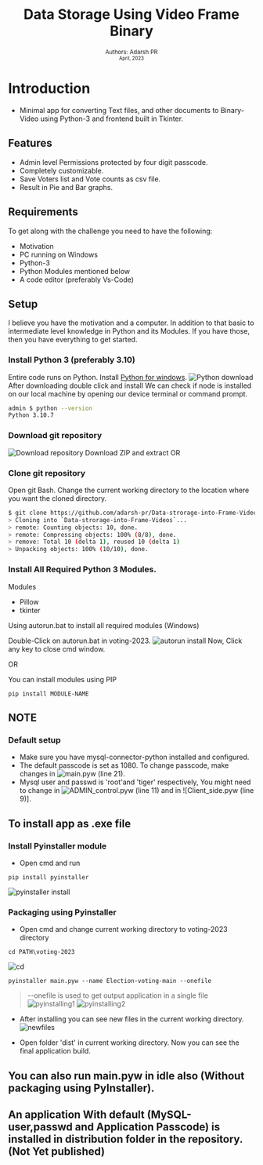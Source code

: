<div align="center">

  <h1>Data Storage Using Video Frame Binary</h1>
  
<sub>Authors: <a>Adarsh PR</a><br>
<small> April, 2023</small></sub>

</div>

# Introduction
- Minimal app for converting Text files, and other documents to Binary-Video using Python-3 and frontend built in  Tkinter.

## Features

- Admin level Permissions protected by four digit passcode.
- Completely customizable.
- Save Voters list and Vote counts as csv file.
- Result in Pie and Bar graphs.

## Requirements
To get along with the challenge you need to have the following:

- Motivation
- PC running on Windows
- Python-3
- Python Modules mentioned below
- A code editor (preferably Vs-Code)

## Setup
I believe you have the motivation and a computer. In addition to that basic to intermediate level knowledge in Python and its Modules. If you have those, then you have everything to get started.

### Install Python 3 (preferably 3.10)
Entire code runs on Python. Install [Python for windows](https://www.python.org/downloads/).
![Python download](images/download_python.png)
After downloading double click and install
We can check if node is installed on our local machine by opening our device terminal or command prompt.
```sh
admin $ python --version
Python 3.10.7
```

### Download git repository
![Download repository](images/download_repo.png)
Download ZIP and extract OR
### Clone git repository
Open git Bash.
Change the current working directory to the location where you want the cloned directory.
```sh
$ git clone https://github.com/adarsh-pr/Data-strorage-into-Frame-Videos
> Cloning into `Data-strorage-into-Frame-Videos`...
> remote: Counting objects: 10, done.
> remote: Compressing objects: 100% (8/8), done.
> remove: Total 10 (delta 1), reused 10 (delta 1)
> Unpacking objects: 100% (10/10), done.
```

### Install All Required Python 3 Modules.

Modules

  - Pillow
  - tkinter

Using autorun.bat to install all required modules (Windows)

Double-Click on autorun.bat in voting-2023.
![autorun install](images/running_autorun.png)
Now, Click any key to close cmd window.

OR

You can install modules using PIP
```
pip install MODULE-NAME
```
## NOTE

### Default setup
- Make sure you have mysql-connector-python installed and configured.
- The default passcode is set as 1080. To change passcode, make changes in ![main.pyw (line 21)](main.pyw).
- Mysql user and passwd is 'root'and 'tiger' respectively, You might need to change in ![ADMIN_control.pyw (line 11)](ADMIN_control.pyw) and in ![Client_side.pyw (line 9)].


## To install app as .exe file

### Install Pyinstaller module
- Open cmd and run
```
pip install pyinstaller
```
![pyinstaller install](images/installing-pyinstaller.png)


### Packaging using Pyinstaller

- Open cmd and change current working directory to voting-2023 directory
```
cd PATH\voting-2023 
```
![cd](images/cd.png)

```
pyinstaller main.pyw --name Election-voting-main --onefile
```
> --onefile is used to get output application in a single file
![pyinstalling1](images/pyinstalling1.png)
![pyinstalling2](images/pyinstalling2.png)

- After installing you can see new files in the current working directory.
![newfiles](images/new-files.png)

- Open folder 'dist' in current working directory.
Now you can see the final application build.

## You can also run main.pyw in idle also (Without packaging using PyInstaller).

## An application With default (MySQL-user,passwd and Application Passcode) is installed in distribution folder in the repository. (Not Yet published)
